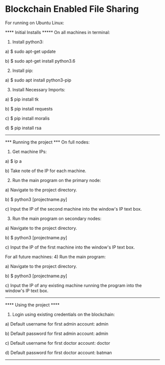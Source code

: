 # Blockchain Enabled File Sharing



For running on Ubuntu Linux:

**** Initial Installs *****
On all machines in terminal:

1) Install python3:

a) $ sudo apt-get update

b) $ sudo apt-get install python3.6

2) Install pip:

a) $ sudo apt install python3-pip

3) Install Necessary Imports:
	
 a) $ pip install tk
	
 b) $ pip install requests
	
 c) $ pip install moralis
	
 d) $ pip install rsa
***************************


*** Running the project ***
On full nodes:

1) Get machine IPs:
	
 a) $ ip a
	
 b) Take note of the IP for each machine.

2) Run the main program on the primary node:
	
 a) Navigate to the project directory.
	
 b) $ python3 [projectname.py]
	
 c) Input the IP of the second machine into the window's IP text box.

3) Run the main program on secondary nodes:
	
 a) Navigate to the project directory.
	
 b) $ python3 [projectname.py]
	
 c) Input the IP of the first machine into the window's IP text box.

For all future machines:
4) Run the main program:
	
 a) Navigate to the project directory.
	
 b) $ python3 [projectname.py]
	
 c) Input the IP of any existing machine running the program into the window's IP text box.
***************************


**** Using the project ****
1) Login using existing credentials on the blockchain:
	
 a) Default username for first admin account: admin
	
 b) Default password for first admin account: admin
	
 c) Default username for first doctor account: doctor
	
 d) Default password for first doctor account: batman
***************************
